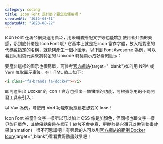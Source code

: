```yaml
---
category: coding
title: Icon Font 是什麼？要怎麼使用呢？
createdAt: "2023-08-21"
updatedAt: "2023-08-22"
---
```


Icon Font 在現今網頁運用廣泛，用來輔助搭配文字等也能增加使用者介面的美感，那到底什麼是 Icon Font 呢? 它基本上就是把 icon 當作字體，放入相對應的代碼或指定的名稱，就能夠產生一個小圖示，以下圖 Font Awesome 為例，可以看到利用偽元素來將特定的 Unicode 轉換顯示成好看的圖示：

<markdown-img src="articles/what-is-icon-font-1.jpg"></markdown-img>

要產出這樣的圖示也很簡單，可參考[官方網站](https://fontawesome.com/){target="_blank"}如何用 NPM 或 Yarn 拉取圖示庫後，在 HTML 貼上如下：

```html
<i class="fa-brands fa-docker"></i>
```

即可產生出 Docker 的 Icon！官方也推出一個蠻酷的功能，可根據你用的不同開發工具來引入：

<markdown-img src="articles/what-is-icon-font-2.jpg"></markdown-img>

以 Vue 為例，可使用 bind 功能來動態綁定想要的 Icon！

<markdown-img src="articles/what-is-icon-font-3.jpg"></markdown-img>

Icon Font 被當作文字一樣所以可以加上 CSS 像是加顏色，但同樣也跟文字一樣只能用單色，其他優點像是在顯示上縮放不會失真，更酷的是它還可以做到動畫效果(animation)，很不可思議吧！有興趣的人可以到[官方網站的範例 Docker Icon](https://fontawesome.com/icons/docker?f=brands&s=solid){target="_blank"}看看實際動畫效果吧！